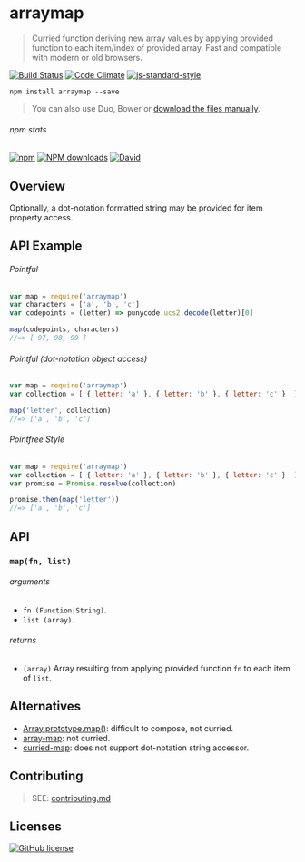 # arraymap
> Curried function deriving new array values by applying provided function to each item/index of provided array. Fast and compatible with modern or old browsers.

[![Build Status](http://img.shields.io/travis/wilmoore/arraymap.js.svg)](https://travis-ci.org/wilmoore/arraymap.js) [![Code Climate](https://codeclimate.com/github/wilmoore/arraymap.js/badges/gpa.svg)](https://codeclimate.com/github/wilmoore/arraymap.js) [![js-standard-style](https://img.shields.io/badge/code%20style-standard-brightgreen.svg?style=flat)](https://github.com/feross/standard)

```shell
npm install arraymap --save
```

> You can also use Duo, Bower or [download the files manually](https://github.com/wilmoore/arraymap.js/releases).

###### npm stats

[![npm](https://img.shields.io/npm/v/arraymap.svg)](https://www.npmjs.org/package/arraymap) [![NPM downloads](http://img.shields.io/npm/dm/arraymap.svg)](https://www.npmjs.org/package/arraymap) [![David](https://img.shields.io/david/wilmoore/arraymap.js.svg)](https://david-dm.org/wilmoore/arraymap.js)

## Overview

Optionally, a dot-notation formatted string may be provided for item property access.

## API Example

###### Pointful

```js
var map = require('arraymap')
var characters = ['a', 'b', 'c']
var codepoints = (letter) => punycode.ucs2.decode(letter)[0]

map(codepoints, characters)
//=> [ 97, 98, 99 ]
```

###### Pointful (dot-notation object access)

```js
var map = require('arraymap')
var collection = [ { letter: 'a' }, { letter: 'b' }, { letter: 'c' }  ]

map('letter', collection)
//=> ['a', 'b', 'c']
```

###### Pointfree Style

```js
var map = require('arraymap')
var collection = [ { letter: 'a' }, { letter: 'b' }, { letter: 'c' }  ]
var promise = Promise.resolve(collection)

promise.then(map('letter'))
//=> ['a', 'b', 'c']
```

## API

### `map(fn, list)`

###### arguments

 - `fn (Function|String)`.
 - `list (array)`.

###### returns

 - `(array)` Array resulting from applying provided function `fn` to each item of `list`.

## Alternatives

 - [Array.prototype.map()]: difficult to compose, not curried.
 - [array-map]: not curried.
 - [curried-map]: does not support dot-notation string accessor.

## Contributing

> SEE: [contributing.md](contributing.md)

## Licenses

[![GitHub license](https://img.shields.io/github/license/wilmoore/arraymap.js.svg)](https://github.com/wilmoore/arraymap.js/blob/master/license)

[Array.prototype.map()]: https://developer.mozilla.org/en-US/docs/Web/JavaScript/Reference/Global_Objects/Array/map
[array-map]: https://www.npmjs.com/package/array-map
[curried-map]: https://www.npmjs.com/package/curried-map
